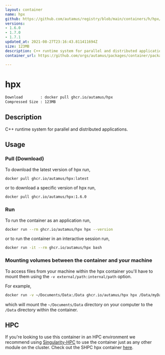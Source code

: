 ```yaml
---
layout: container
name: hpx
github: https://github.com/autamus/registry/blob/main/containers/h/hpx/spack.yaml
versions:
- 1.6.0
- 1.7.0
- 1.7.1
updated_at: 2021-08-27T23:16:43.811411694Z
size: 123MB
description: C++ runtime system for parallel and distributed applications.
container_url: https://github.com/orgs/autamus/packages/container/package/hpx

---
```

# hpx
```bash 
Download        : docker pull ghcr.io/autamus/hpx
Compressed Size : 123MB
```

## Description
C++ runtime system for parallel and distributed applications.

## Usage
### Pull (Download)
To download the latest version of hpx run,

```bash
docker pull ghcr.io/autamus/hpx:latest
```

or to download a specific version of hpx run,

```bash
docker pull ghcr.io/autamus/hpx:1.6.0
```
### Run
To run the container as an application run,
```bash
docker run --rm ghcr.io/autamus/hpx hpx --version
```

or to run the container in an interactive session run,
```bash
docker run -it --rm ghcr.io/autamus/hpx bash
```

### Mounting volumes between the container and your machine
To access files from your machine within the hpx container you'll have to mount them using the `-v external/path:internal/path` option.

For example,
```bash
docker run -v ~/Documents/Data:/Data ghcr.io/autamus/hpx hpx /Data/myData.csv
```
which will mount the `~/Documents/Data` directory on your computer to the `/Data` directory within the container.

## HPC
If you're looking to use this container in an HPC environment we recommend using [Singularity-HPC](https://singularity-hpc.readthedocs.io) to use the container just as any other module on the cluster. Check out the SHPC hpx container [here](https://singularityhub.github.io/singularity-hpc/r/ghcr.io-autamus-hpx/).